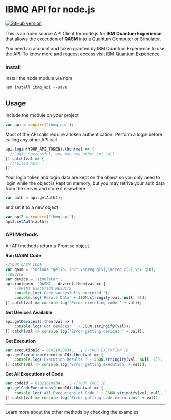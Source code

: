 # IBMQ API for node.js
[![GitHub version](https://badge.fury.io/gh/lsjcp%2Fquantumjs.svg)](https://badge.fury.io/gh/lsjcp%2Fquantumjs)

This is an open source API Client for node.js for **IBM Quantum Experience** that allows the execution of **QASM** into a Quantum Computer or Simulator.

You need an account and token granted by IBM Quantum Experience to use the API. To know more and request access  visit [IBM Quantum Experience](https://quantumexperience.ng.bluemix.net/qstage/#).

### Install

Install the node module via npm

```
npm install ibmq_api --save
```

## Usage
Include the module on your project
```javascript
var api = require('ibmq_api');
```

Most of the API calls require a token authentication. Perform a login before calling any other API call.
```javascript
api.login(YOUR_API_TOKEN).then(val => {
  //Login Successful, you may use other api call.
}).catch(val => {
  //Failed Auth
});
```
Your login token and login data are kept on the object so you only need to login while the object is kept on memory, but you may retrive your auth data from the server and store it elsewhere
```javascript
var auth = api.getAuth();
```
and set it to a new object
```javascript
var api2 = require('ibmq_api');
api2.setAuth(auth);
```
### API Methods
All API methods return a Promise object.

**Run QASM Code**
```javascript
//YOUR QASM CODE
var qasm = 'include "qelib1.inc";\nqreg q[5];\ncreg c[5];\nx q[0];
//DEVICE
var device = 'simulator';
api.run(qasm, 'QASM2', device).then(val => {
    //PRINT EXECUTION RESULTS
    console.log('Code succesfully executed ');
    console.log('Result Data' + JSON.stringify(val, null, 2));
}).catch(val => console.log('Error executing code ' + val));
```

**Get Devices Available**
```javascript
api.getDevices().then(val => {
    console.log('Got devices! ' + JSON.stringify(val));
}).catch(val => console.log('Error getting devices ' + val));
```

**Get Execution**
```javascript
var executionId = 01021020934....; //YOUR EXECUTION ID
api.getExecution(executionId).then(val => {
    console.log('Execution Results ' + JSON.stringify(val, null, 2));
}).catch(val => console.log('Error getting execution' + val));
```

**Get All Executions of Code**
```javascript
var codeId = 01021020934....; //YOUR CODE ID
api.getCodeExecutions(codeId).then(val => {
    console.log('All Executions of Code ' + JSON.stringify(val, null, 2));
}).catch(val => console.log('Error getting code executions' + val));
```



----

Learn more about the other methods by checking the examples



